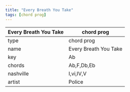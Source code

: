 ```yaml
---
title: "Every Breath You Take"
tags: [chord prog]
---
```


|Every Breath You Take|chord prog|
|---|---|
|type|chord prog|
|name|Every Breath You Take|
|key|Ab|
|chords|Ab,F,Db,Eb|
|nashville|I,vi,IV,V|
|artist|Police|
